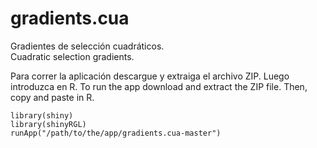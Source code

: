 gradients.cua
=============

Gradientes de selección cuadráticos.  
Cuadratic selection gradients.  

Para correr la aplicación descargue y extraiga el archivo ZIP. Luego introduzca en R.
To run the app download and extract the ZIP file. Then, copy and paste in R. 

```
library(shiny)
library(shinyRGL) 
runApp("/path/to/the/app/gradients.cua-master")

```